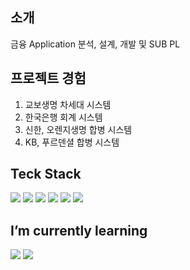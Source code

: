 ## 소개
금융 Application 분석, 설계, 개발 및 SUB PL

## 프로젝트 경험
1. 교보생명 차세대 시스템
2. 한국은행 회계 시스템
3. 신한, 오렌지생명 합병 시스템
4. KB, 푸르덴셜 합병 시스템

## Teck Stack
<img src="https://img.shields.io/badge/Java-007396?style=flat-square&logo=java&logoColor=white" /> <img src="https://img.shields.io/badge/SpringBoot-6DB33F?style=flat-square&logo=Spring&logoColor=white" /> <img src="https://img.shields.io/badge/ORACLE-F80000?style=flat-square&logo=oracle&logoColor=white"/> <img src="https://img.shields.io/badge/C-A8B9CC?style=flat-square&logo=C&logoColor=white"/> <img src="https://img.shields.io/badge/C++-00599C?style=flat-square&logo=C%2B%2B&logoColor=white"/>  <img src="[https://img.shields.io/badge/C++-00599C?style=flat-square&logo=C%2B%2B&logoColor=white](https://img.shields.io/badge/jenkins-%232C5263.svg?style=for-the-badge&logo=jenkins&logoColor=white)"/>

## I’m currently learning
<img src="https://img.shields.io/badge/Docker-2496ED?style=flat-square&logo=Docker&logoColor=white" /> <img src="https://img.shields.io/badge/Kubernetes-326CE5?style=flat-square&logo=Kubernetes&logoColor=white" /> 
<!--
**byeonggukang/byeonggukang** is a ✨ _special_ ✨ repository because its `README.md` (this file) appears on your GitHub profile.

Here are some ideas to get you started:

- 🔭 I’m currently working on ...
- 🌱 I’m currently learning ...
- 👯 I’m looking to collaborate on ...
- 🤔 I’m looking for help with ...
- 💬 Ask me about ...
- 📫 How to reach me: ...
- 😄 Pronouns: ...
- ⚡ Fun fact: ...
-->
